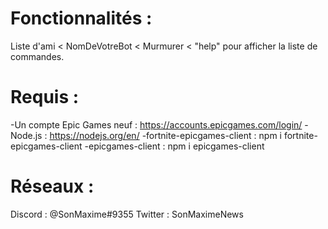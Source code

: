 # Fonctionnalités :
Liste d'ami < NomDeVotreBot < Murmurer < "help" pour afficher la liste de commandes.

# Requis :
-Un compte Epic Games neuf : https://accounts.epicgames.com/login/
-Node.js : https://nodejs.org/en/
-fortnite-epicgames-client : npm i fortnite-epicgames-client
-epicgames-client : npm i epicgames-client

# Réseaux :
Discord : @SonMaxime#9355
Twitter : SonMaximeNews
